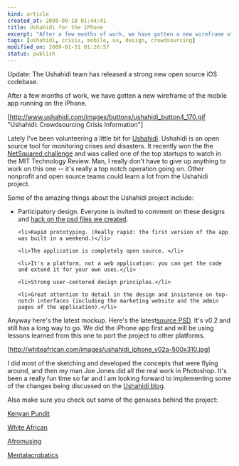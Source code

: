 ```yaml
--- 
kind: article
created_at: 2008-09-18 01:44:41
title: Ushahidi for the iPhone
excerpt: "After a few months of work, we have gotten a new wireframe of the mobile app"
tags: [ushahidi, crisis, mobile, ux, design, crowdsourcing]
modified_on: 2009-01-31 01:26:57
status: publish
---
```


Update: The Ushahidi team has released a strong new open source iOS codebase. 

After a few months of work, we have gotten a new wireframe of the mobile app running on the iPhone. 

[http://www.ushahidi.com/images/buttons/ushahidi_button4_170.gif "Ushahidi: Crowdsourcing Crisis Information"] 

Lately I've been volunteering a little bit for <a href="http://ushahidi.com">Ushahidi</a>. Ushahidi is an open source tool for monitoring crises and disasters. It recently won the the <a href="http://blog.ushahidi.com/index.php/2008/05/30/winning-the-netsquared-challenge/">NetSquared challenge</a> and was called one of the top startups to watch in the MIT Technology Review. Man, I really don't have to give up anything to work on this one -- it's really a top notch operation going on. Other nonprofit and open source teams could learn a lot from the Ushahidi project. 

Some of the amazing things about the Ushahidi project include: 

<ul>
	<li>Participatory design. Everyone is invited to comment on these designs and <a href="/ushahidi/Ushahidi_v3b.psd">hack on the psd files we created</a>.</li>

	<li>Rapid prototyping. (Really rapid: the first version of the app was built in a weekend.)</li>

	<li>The application is completely open source. </li>

	<li>It's a platform, not a web application: you can get the code and extend it for your own uses.</li>

	<li>Strong user-centered design principles.</li>

	<li>Great attention to detail in the design and insistence on top-notch interfaces (including the marketing website and the admin pages of the application).</li>

</ul>

Anyway here's the latest mockup. Here's the latest<a href="/ushahidi/Ushahidi_v3b.psd">source PSD</a>. It's v0.2 and still has a long way to go. We did the iPhone app first and will be using lessons learned from this one to port the project to other platforms. 

[http://whiteafrican.com/images/ushahidi_iphone_v02a-500x310.jpg]

I did most of the sketching and developed the concepts that were flying around, and then my man Joe Jones did all the real work in Photoshop. It's been a really fun time so far and I am looking forward to implementing some of the changes being discussed on the <a href="http://blog.ushahidi.com">Ushahidi blog</a>.  

Also make sure you check out some of the geniuses behind the project: 

<p><a href="http://www.kenyanpundit.com">Kenyan Pundit</a></p>
<p><a href="http://www.whiteafrican.com">White African</a></p>
<p><a href="http://www.afromusing.com/blog/">Afromusing</a></p>
<p><a href="http://www.mentalacrobatics.com/think">Mentalacrobatics </a></p>






